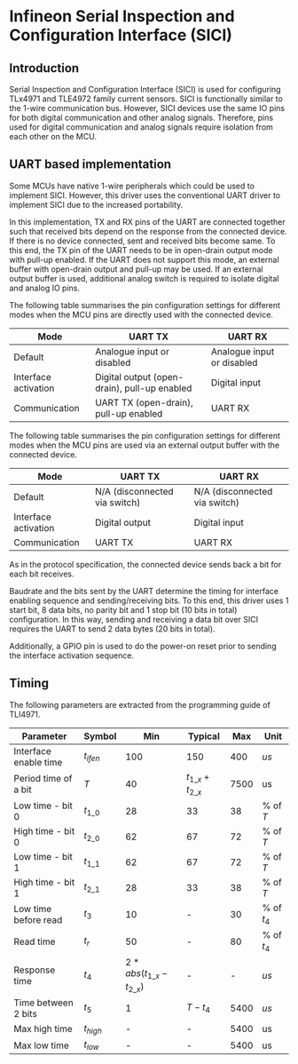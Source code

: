 # Infineon Serial Inspection and Configuration Interface (SICI)

## Introduction

Serial Inspection and Configuration Interface (SICI) is used for configuring TLx4971 and TLE4972
family current sensors.
SICI is functionally similar to the 1-wire communication bus.
However, SICI devices use the same IO pins for both digital communication and other analog
signals.
Therefore, pins used for digital communication and analog signals require isolation from each other
on the MCU.

## UART based implementation

Some MCUs have native 1-wire peripherals which could be used to implement SICI. 
However, this driver uses the conventional UART driver to implement SICI due to the
increased portability.

In this implementation, TX and RX pins of the UART are connected together such that 
received bits depend on the response from the connected device.
If there is no device connected, sent and received bits become same.
To this end, the TX pin of the UART needs to be in open-drain output mode
with pull-up enabled.
If the UART does not support this mode, an external buffer with open-drain output and pull-up
may be used.
If an external output buffer is used, additional analog switch is required to isolate digital and analog IO pins.

The following table summarises the pin configuration settings for different modes when the MCU pins are directly used with the connected device.

| **Mode** | **UART TX** | **UART RX** |
|---|---|---|
| Default | Analogue input or disabled | Analogue input or disabled |
| Interface activation | Digital output (open-drain), pull-up enabled | Digital input |
| Communication | UART TX (open-drain), pull-up enabled | UART RX |

The following table summarises the pin configuration settings for different modes when the MCU pins are used via an external output buffer with the connected device.

| **Mode** | **UART TX** | **UART RX** |
|---|---|---|
| Default | N/A (disconnected via switch) | N/A (disconnected via switch) |
| Interface activation | Digital output | Digital input |
| Communication | UART TX | UART RX |


As in the protocol specification, the connected device sends back a bit for each bit receives. 

Baudrate and the bits sent by the UART determine the timing for interface enabling sequence 
and sending/receiving bits.
To this end, this driver uses 1 start bit, 8 data bits,
no parity bit and 1 stop bit (10 bits in total) configuration.
In this way, sending and receiving a data bit over SICI requires the UART to 
send 2 data bytes (20 bits in total).

Additionally, a GPIO pin is used to do the power-on reset prior to sending 
the interface activation sequence. 

## Timing

The following parameters are extracted from the programming guide of TLI4971.

| **Parameter** | **Symbol** | **Min** |  **Typical** | **Max** | **Unit** 
|---|---|---|---|---|---|
| Interface enable time | $t_{ifen}$ | 100 | 150 | 400 | $us$ 
| Period time of a bit | $T$ | 40 | $t_{1\_x}+t_{2\_x}$ | 7500 | us
| Low time - bit 0 | $t_{1\_0}$ | 28 | 33 | 38 | % of $T$ 
| High time - bit 0 | $t_{2\_0}$ | 62 | 67 | 72 | % of $T$
| Low time - bit 1 | $t_{1\_1}$ | 62 | 67 | 72 | % of $T$
| High time - bit 1 | $t_{2\_1}$ | 28 | 33 | 38 | % of $T$
| Low time before read | $t_3$ | 10 | - | 30 | % of $t_4$
| Read time | $t_r$ | 50 | - | 80 | % of $t_4$
| Response time | $t_4$ | $2*abs(t_{1\_x}-t_{2\_x})$ | - | - | $us$
| Time between 2 bits | $t_5$ | 1 | $T-t_4$ | 5400 | $us$
| Max high time | $t_{high}$ | - | - | 5400 | us
| Max low time | $t_{low}$ | - | - | 5400 | us